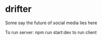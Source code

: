 # drifter
Some say the future of social media lies here


To run server: npm run start:dev
to run client

